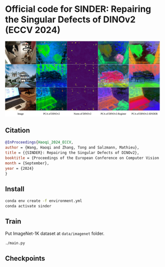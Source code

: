 # Official code for SINDER: Repairing the Singular Defects of DINOv2 (ECCV 2024)


![SINDER](./resources/high_norm.jpg)

## Citation

```bibtex
@InProceedings{Haoqi_2024_ECCV,
author = {Wang, Haoqi and Zhang, Tong and Salzmann, Mathieu},
title = {{SINDER}: Repairing the Singular Defects of DINOv2},
booktitle = {Proceedings of the European Conference on Computer Vision (ECCV)},
month = {September},
year = {2024}
}
```

## Install

```bash
conda env create -f environment.yml
conda activate sinder
```

## Train

Put ImageNet-1K dataset at `data/imagenet` folder.

```bash
./main.py
```

## Checkpoints
